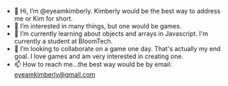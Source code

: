 - 👋 Hi, I’m @eyeamkimberly.  Kimberly would be the best way to address me or Kim for short.
- 👀 I’m interested in many things, but one would be games.
- 🌱 I’m currently learning about objects and arrays in Javascript.  I'm currently a student at BloomTech.
- 💞️ I’m looking to collaborate on a game one day.  That's actually my end goal.  I love games and am very interested in creating one.  
- 📫 How to reach me...the best way would be by email: eyeamkimberly@gmail.com

<!---
eyeamkimberly/eyeamkimberly is a ✨ special ✨ repository because its `README.md` (this file) appears on your GitHub profile.
You can click the Preview link to take a look at your changes.
--->
